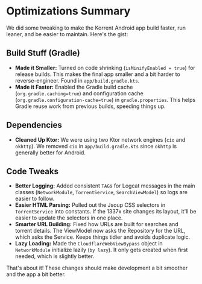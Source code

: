 # Optimizations Summary

We did some tweaking to make the Korrent Android app build faster, run leaner, and be easier to maintain. Here's the gist:

## Build Stuff (Gradle)

*   **Made it Smaller:** Turned on code shrinking (`isMinifyEnabled = true`) for release builds. This makes the final app smaller and a bit harder to reverse-engineer. Found in `app/build.gradle.kts`.
*   **Made it Faster:** Enabled the Gradle build cache (`org.gradle.caching=true`) and configuration cache (`org.gradle.configuration-cache=true`) in `gradle.properties`. This helps Gradle reuse work from previous builds, speeding things up.

## Dependencies

*   **Cleaned Up Ktor:** We were using two Ktor network engines (`cio` and `okhttp`). We removed `cio` in `app/build.gradle.kts` since `okhttp` is generally better for Android.

## Code Tweaks

*   **Better Logging:** Added consistent `TAG`s for Logcat messages in the main classes (`NetworkModule`, `TorrentService`, `SearchViewModel`) so logs are easier to follow.
*   **Easier HTML Parsing:** Pulled out the Jsoup CSS selectors in `TorrentService` into constants. If the 1337x site changes its layout, it'll be easier to update the selectors in one place.
*   **Smarter URL Building:** Fixed how URLs are built for searches and torrent details. The ViewModel now asks the Repository for the URL, which asks the Service. Keeps things tidier and avoids duplicate logic.
*   **Lazy Loading:** Made the `CloudflareWebViewBypass` object in `NetworkModule` initialize lazily (`by lazy`). It only gets created when first needed, which is slightly better.

That's about it! These changes should make development a bit smoother and the app a bit better.